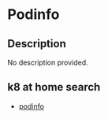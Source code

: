 # Podinfo

## Description

No description provided.

## k8 at home search

- [podinfo](https://nanne.dev/k8s-at-home-search/#/podinfo)
